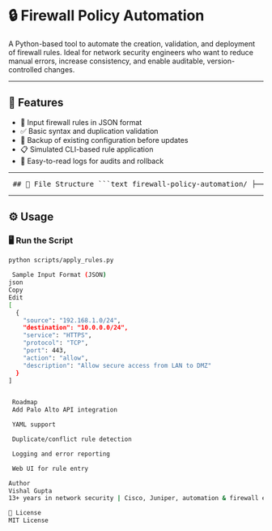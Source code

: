 # 🔒 Firewall Policy Automation

A Python-based tool to automate the creation, validation, and deployment of firewall rules. Ideal for network security engineers who want to reduce manual errors, increase consistency, and enable auditable, version-controlled changes.

---

## 🚀 Features

- 🔧 Input firewall rules in JSON format
- ✅ Basic syntax and duplication validation
- 📂 Backup of existing configuration before updates
- 📋 Simulated CLI-based rule application
- 📜 Easy-to-read logs for audits and rollback

---

<pre> ## 📁 File Structure ```text firewall-policy-automation/ ├── data/ │ └── firewall_rules.json # Rule definitions ├── scripts/ │ └── apply_rules.py # Main logic to process and apply rules ├── backup/ │ └── backup_config_<date>.txt # Simulated backup ├── logs/ │ └── execution.log # Execution log (future enhancement) ├── README.md └── requirements.txt ``` </pre>


---

## ⚙️ Usage

### 🖥 Run the Script

```bash
python scripts/apply_rules.py

 Sample Input Format (JSON)
json
Copy
Edit
[
  {
    "source": "192.168.1.0/24",
    "destination": "10.0.0.0/24",
    "service": "HTTPS",
    "protocol": "TCP",
    "port": 443,
    "action": "allow",
    "description": "Allow secure access from LAN to DMZ"
  }
]


 Roadmap
 Add Palo Alto API integration

 YAML support

 Duplicate/conflict rule detection

 Logging and error reporting

 Web UI for rule entry

Author
Vishal Gupta
13+ years in network security | Cisco, Juniper, automation & firewall expert

📜 License
MIT License
